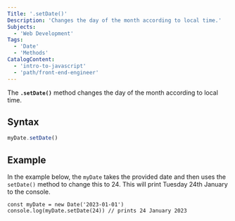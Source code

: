 ```yaml
---
Title: '.setDate()'
Description: 'Changes the day of the month according to local time.'
Subjects: 
  - 'Web Development'
Tags:
  - 'Date'
  - 'Methods'
CatalogContent: 
  - 'intro-to-javascript'
  - 'path/front-end-engineer'
---
```


The **`.setDate()`** method changes the day of the month according to local time.

## Syntax

```js
myDate.setDate()
```

## Example

In the example below, the `myDate` takes the provided date and then uses the `setDate()` method to change this to 24. This will print Tuesday 24th January to the console.

```pseudo
const myDate = new Date('2023-01-01')
console.log(myDate.setDate(24)) // prints 24 January 2023
```